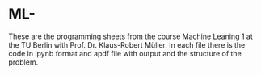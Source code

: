 # ML-
These are the programming sheets from the course Machine Leaning 1 at the TU Berlin with Prof. Dr. Klaus-Robert Müller. 
In each file there is the code in ipynb format and apdf file with output and the structure of the problem. 
